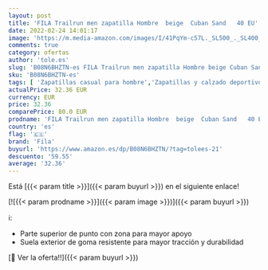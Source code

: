 ```yaml
---
layout: post
title: 'FILA Trailrun men zapatilla Hombre  beige  Cuban Sand   40 EU'
date: 2022-02-24 14:01:17
image: 'https://m.media-amazon.com/images/I/41PqYm-c57L._SL500_._SL400_.jpg'
comments: true
category: ofertas
author: 'tole.es'
slug: 'B08N6BHZTN-es FILA Trailrun men zapatilla Hombre beige Cuban Sand 40 EU'
sku: 'B08N6BHZTN-es'
tags: [ 'Zapatillas casual para hombre','Zapatillas y calzado deportivo para hombre','Zapatos','Zapatos para hombre','Zapatos y complementos','fila','zapatilla', ]
actualPrice: 32.36 EUR
currency: EUR
price: 32.36
comparePrice: 80.0 EUR
prodname: 'FILA Trailrun men zapatilla Hombre  beige  Cuban Sand   40 EU'
country: 'es'
flag: '🇪🇸'
brand: 'Fila'
buyurl: 'https://www.amazon.es/dp/B08N6BHZTN/?tag=tolees-21'
descuento: '59.55'
average: '32.36'
---
```


Está [{{< param title >}}]({{< param buyurl >}}) en el siguiente enlace!

[![{{< param prodname >}}]({{< param image >}})]({{< param buyurl >}})

ℹ️:

- Parte superior de punto con zona para mayor apoyo
- Suela exterior de goma resistente para mayor tracción y durabilidad

[🛒 Ver la oferta!!]({{< param buyurl >}})
